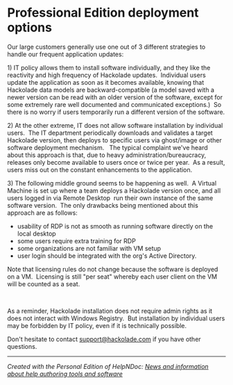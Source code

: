 # Professional Edition deployment options

Our large customers generally use one out of 3 different strategies to handle our frequent application updates:

&#49;) IT policy allows them to install software individually, and they like the reactivity and high frequency of Hackolade updates.  Individual users update the application as soon as it becomes available, knowing that Hackolade data models are backward-compatible (a model saved with a newer version can be read with an older version of the software, except for some extremely rare well documented and communicated exceptions.)  So there is no worry if users temporarily run a different version of the software.

&#50;) At the other extreme, IT does not allow software installation by individual users.  The IT department periodically downloads and validates a target Hackolade version, then deploys to specific users via ghost/image or other software deployment mechanism.   The typical complaint we've heard about this approach is that, due to heavy administration/bureaucracy, releases only become available to users once or twice per year.  As a result, users miss out on the constant enhancements to the application.

&#51;) The following middle ground seems to be happening as well.  A Virtual Machine is set up where a team deploys a Hackolade version once, and all users logged in via Remote Desktop  run their own instance of the same software version.  The only drawbacks being mentioned about this approach are as follows:

* usability of RDP is not as smooth as running software directly on the local desktop
* some users require extra training for RDP
* some organizations are not familiar with VM setup
* user login should be integrated with the org's Active Directory.

Note that licensing rules do not change because the software is deployed on a VM.  Licensing is still "per seat" whereby each user client on the VM will be counted as a seat.

&nbsp;

As a reminder, Hackolade installation does not require admin rights as it does not interact with Windows Registry.  But installation by individual users may be forbidden by IT policy, even if it is technically possible.

Don't hesitate to contact [support@hackolade.com](<mailto:support@hackolade.com>) if you have other questions.


***
_Created with the Personal Edition of HelpNDoc: [News and information about help authoring tools and software](<https://www.helpauthoringsoftware.com>)_
